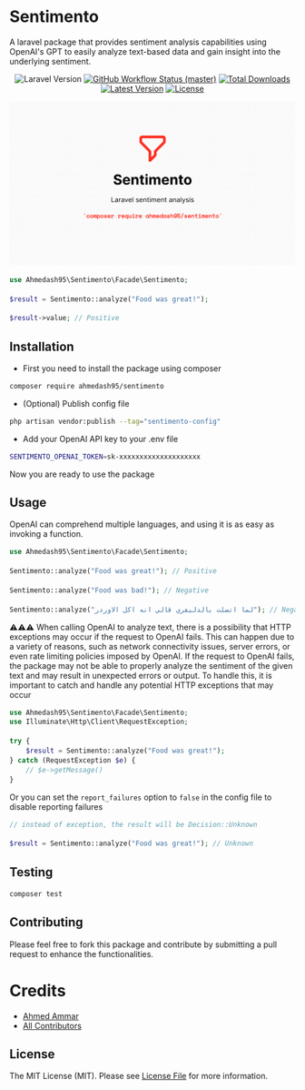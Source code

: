 # Sentimento
A laravel package that provides sentiment analysis capabilities using OpenAI's GPT to easily analyze text-based data and gain insight into the underlying sentiment.

<p align="center">
    <p align="center">
        <img alt="Laravel Version" src="https://img.shields.io/badge/Laravel-10-orange" />
        <a href="https://github.com/ahmedash95/sentimento/actions"><img alt="GitHub Workflow Status (master)" src="https://img.shields.io/github/workflow/status/ahmedash95/sentimento/Tests/master"></a>
        <a href="https://packagist.org/packages/ahmedash95/sentimento"><img alt="Total Downloads" src="https://img.shields.io/packagist/dt/ahmedash95/sentimento"></a>
        <a href="https://packagist.org/packages/ahmedash95/sentimento"><img alt="Latest Version" src="https://img.shields.io/packagist/v/ahmedash95/sentimento"></a>
        <a href="https://packagist.org/packages/ahmedash95/sentimento"><img alt="License" src="https://img.shields.io/packagist/l/ahmedash95/sentimento"></a>
    </p>
</p>

![logo](logo.png)

```php
use Ahmedash95\Sentimento\Facade\Sentimento;

$result = Sentimento::analyze("Food was great!");

$result->value; // Positive
```


## Installation

- First you need to install the package using composer
```bash
composer require ahmedash95/sentimento
```
- (Optional) Publish config file
```bash
php artisan vendor:publish --tag="sentimento-config"
```
- Add your OpenAI API key to your .env file
```bash
SENTIMENTO_OPENAI_TOKEN=sk-xxxxxxxxxxxxxxxxxxxx
```

Now you are ready to use the package

## Usage

OpenAI can comprehend multiple languages, and using it is as easy as invoking a function.

```php
use Ahmedash95\Sentimento\Facade\Sentimento;

Sentimento::analyze("Food was great!"); // Positive

Sentimento::analyze("Food was bad!"); // Negative

Sentimento::analyze("لما اتصلت بالدليفري قالي انه اكل الاوردر"); // Negative
```

⚠️⚠️⚠️ When calling OpenAI to analyze text, there is a possibility that HTTP exceptions may occur if the request to OpenAI fails. This can happen due to a variety of reasons, such as network connectivity issues, server errors, or even rate limiting policies imposed by OpenAI. If the request to OpenAI fails, the package may not be able to properly analyze the sentiment of the given text and may result in unexpected errors or output. To handle this, it is important to catch and handle any potential HTTP exceptions that may occur
```php
use Ahmedash95\Sentimento\Facade\Sentimento;
use Illuminate\Http\Client\RequestException;

try {
    $result = Sentimento::analyze("Food was great!");
} catch (RequestException $e) {
    // $e->getMessage()
}
```

Or you can set the `report_failures` option to `false` in the config file to disable reporting failures
```php
// instead of exception, the result will be Decision::Unknown

$result = Sentimento::analyze("Food was great!"); // Unknown
```
## Testing

```bash
composer test
```

## Contributing
Please feel free to fork this package and contribute by submitting a pull request to enhance the functionalities.

# Credits
- [Ahmed Ammar](https://github.com/ahmedash95)
- [All Contributors](../../contributors)

## License
The MIT License (MIT). Please see [License File](LICENSE) for more information.
